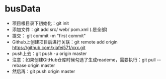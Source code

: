# busData

- 项目根目录下初始化：git init
- 添加文件：git add src/ web/ pom.xml (.是全部)
- 提交： git commit -m "first commit"
- Github上创建项目后进行关联：git remote add origin https://github.com/xiafei571/xxx.git
- push上去：git push -u origin master
- 注意：如果创建GitHub仓库时候勾选了生成reademe，需要执行：git pull --rebase origin master
- 然后再：git push origin master

